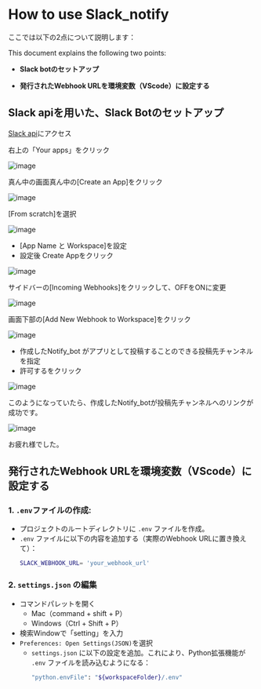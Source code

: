 # How to use Slack_notify

ここでは以下の2点について説明します：

This document explains the following two points:

- **Slack botのセットアップ**
  
- **発行されたWebhook URLを環境変数（VScode）に設定する**


## Slack apiを用いた、Slack Botのセットアップ

[Slack api](https://api.slack.com)にアクセス

右上の「Your apps」をクリック

![image](https://github.com/Itsuki-2822/ML_Utilities/assets/135577168/c0b2ae97-60ac-4ff8-975f-6ccf925095b7)

真ん中の画面真ん中の[Create an App]をクリック

![image](https://github.com/Itsuki-2822/ML_Utilities/assets/135577168/48972444-c128-4c52-91a0-6d18288daa47)

[From scratch]を選択

![image](https://github.com/Itsuki-2822/ML_Utilities/assets/135577168/2ebb6a54-a3b5-46b9-b511-6db28743cec2)

- [App Name と Workspace]を設定
- 設定後 Create Appをクリック

![image](https://github.com/Itsuki-2822/ML_Utilities/assets/135577168/943f4916-c59b-4758-8268-2dd9aefe6cf4)

サイドバーの[Incoming Webhooks]をクリックして、OFFをONに変更

![image](https://github.com/Itsuki-2822/ML_Utilities/assets/135577168/6195b842-ae19-4106-8890-e784592f7e0d)

画面下部の[Add New Webhook to Workspace]をクリック

![image](https://github.com/Itsuki-2822/ML_Utilities/assets/135577168/299ed31c-e81d-4617-81c0-40e578fb82ad)

- 作成したNotify_bot がアプリとして投稿することのできる投稿先チャンネルを指定
- 許可するをクリック

![image](https://github.com/Itsuki-2822/ML_Utilities/assets/135577168/f058c499-1f97-4e0b-a54c-52618f215d96)

このようになっていたら、作成したNotify_botが投稿先チャンネルへのリンクが成功です。

![image](https://github.com/Itsuki-2822/ML_Utilities/assets/135577168/b3375ce2-5c53-4a83-9f88-8cb7308f1ee1)

お疲れ様でした。

## 発行されたWebhook URLを環境変数（VScode）に設定する
### 1. `.env`ファイルの作成:
- プロジェクトのルートディレクトリに `.env` ファイルを作成。
- `.env` ファイルに以下の内容を追加する（実際のWebhook URLに置き換えて）：
  ```bash
  SLACK_WEBHOOK_URL= 'your_webhook_url'
  ```
### 2. `settings.json` の編集
- コマンドパレットを開く
  - Mac（command + shift + P）
  - Windows（Ctrl + Shift + P）
- 検索Windowで「setting」を入力
- `Preferences: Open Settings(JSON)`を選択
  - `settings.json` に以下の設定を追加。これにより、Python拡張機能が `.env` ファイルを読み込むようになる：
    ```bash
    "python.envFile": "${workspaceFolder}/.env"
    ```
